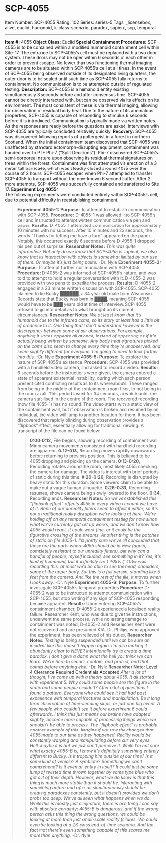 # SCP-4055
Item Number: SCP-4055
Rating: 102
Series: series-5
Tags: _licensebox, alive, euclid, humanoid, k-class-scenario, paradox, sapient, scp, temporal

---

**Item #:** 4055
**Object Class:** Euclid
**Special Containment Procedures:** SCP-4055 is to be contained within a modified humanoid containment cell within Site-17. The entrance to SCP-4055’s cell must be replaced with a two door system. These doors may not be open within 6 seconds of each other in order to prevent escape. No fewer than two functioning thermal imaging cameras are to be situated within SCP-4055’s cell at all times. In the event of SCP-4055 being observed outside of its designated living quarters, the outer door is to be sealed until such time as SCP-4055 fully returns to containment. No communication is to be attempted outside of regulated testing.
**Description:** SCP-4055 is a humanoid entity existing simultaneously 3 seconds before and after consensus time. SCP-4055 cannot be directly interacted with, but can be observed via its effects on its environment. The most consistent of these is via thermal imaging, allowing for observation of residual body heat. Due to the nature of its anomalous properties, SCP-4055 is capable of responding to stimulus 6 seconds before it is introduced. Communication is typically made via written notes. As the responses are ready before the questions are asked, interviews with SCP-4055 are typically concluded relatively quickly.
**Recovery:** SCP-4055 was discovered following reports of a poltergeist in a forest in northern Scotland. When the initial containment team discovered that SCP-4055 was unaffected by standard ectomorph-disrupting equipment, containment was handed over to PTF Phi-7 (“Split Decisions”). Phi-7 discovered SCP-4055’s semi-corporeal nature upon observing its residual thermal signatures on trees within the forest. Containment was first attempted via erection of a 3 meter tall barricade, which was steadily closed around 4055 over the course of 2 hours. SCP-4055 escaped when Phi-7 attempted to transfer SCP-4055 to transport without the now-known 6 second buffer. After 2 more attempts, SCP-4055 was succesfully contained and transfered to Site 17.
**Experiment Log 4055:**  
The following experiments were conducted entirely within SCP-4055’s cell, due to potential difficulty in reestablishing containment.
> **Experiment 4055-1:**
> **Purpose:** To attempt to establish communication with SCP-4055.
> **Procedure:** D-4055-1 was allowed into SCP-4055’s cell and instructed to attempt written communication via pen and paper.
> **Results:** D-4055-1 attempted communication for approximately 10 minutes with no success. After 10 minutes and 23 seconds, the words “Thanks for letting me have a turn” appeared on the paper. Notably, this occurred exactly 6 seconds before D-4055-1 dropped his pen out of surprise.
> **Researcher Notes:** _This was quite informative. Not only do we know that SCP-4055 is sapient, we also know that its interaction with objects is somewhat limited by our use of them. Or maybe it’s just being polite._ -Dr. Nyle
> **Experiment 4055-3:**
> **Purpose:** To attempt further communication with SCP-4055.
> **Procedure:** D-4055-2 was informed of SCP-4055’s nature, and was told to attempt to hold a regular conversation with it. D-4055-2 was provided with two pens to expedite the process.
> **Results:** D-4055-2 engaged in a 23 minute written discussion with SCP-4055. SCP-4055 claimed to be Bucky ██████, a 34 year old male from Wisconsin. Records state that Bucky was born in ████, meaning SCP-4055 would have to be ███ years old at time of interview. SCP-4055 refused to go into detail as to what brought on its current circumstances.
> **Researcher Notes:** _We at least know that it’s humanoid due to the infrared cams, so its story at least has a little bit of credence to it. One thing that I don’t understand however is the discrepancy between some of our observations. For example, anything it writes appears all at once, instead of appearing as if it's actually being written by someone. Any body heat signatures picked on the cams also seem to change every time they’re unobserved, and seem slightly different for everyone. I'm going to need to look further into this._ -Dr. Nyle
> **Experiment 4055-5:**
> **Purpose:** To explore the nature of SCP-4055’s existence.
> **Procedure:** SCP-4055 was provided with a handheld video camera, and asked to record a video.
> **Results:** 6 seconds before the instructions were given, the camera entered a state of apparent existential instability, during which each person present cited conflicting results as to its whereabouts. These ranged from being in the middle of the containment room floor, to not being in the room at all. This period lasted for 34 seconds, at which point the camera stabilised in the centre of the room. The recovered recording (now file 4055-1) has no sound. The video starts with a static view of the containment wall, but if observation is broken and resumed by an individual, the video will jump to another location for them. It has been discovered that rapidly blinking during observation provides a “flipbook” effect, essentially allowing for traditional viewing. A transcript of the file can be found below:
>> **0:00-0:12,** File begins, showing recording of containment wall. Minor camera movements consistent with handheld recording are apparent.
>> **0:12-013,** Recording moves rapidly downwards before returning to previous position. This is believed to be 4055 dropping and picking up the camera.
>> **0:13-0:20,** Recording rotates around the room, most likely 4055 checking the camera for damage. The video is intercut with brief periods of static during this time.
>> **0:20-0:26,** Recording is disrupted by heavy static for this duration. Some viewers claim to be able to make out a vague human silhouette.
>> **0:26-0:33,** Recording resumes, shows camera being slowly lowered to the floor.
>> **0:34,** Recording ends.
> **Researcher Notes:** _So we’ve established this “flipbook effect” affects 4055 in every video account we have of it. None of our unreality filters seem to affect it either, so it's not a traditional reality disruption we’re looking at here. We’re holding off on any temporal containment testing for now since what we’ve currently got set up works, and we don’t know how 4055 would react. It could work fine, or it could be the figurative crossing of the streams. Another thing is the patches of static on file 4055-1. I’m pretty sure we’ve all concluded that these are the parts where 4055 should be in view (again, completely resistant to our unreality filters), but why can a handful of people, myself included, see something in it? Yes, it's kind of humanoid, but it definitely isn’t 4055. If 4055 was recording this, at most we’d be able to see the head, shoulders, some of the upper body. But this is a full person, standing like 5 feet from the camera. And like the rest of the file, it moves when I look away._ -Dr. Nyle
> **Experiment 4055-6:**
> **Purpose:** To further investigate SCP-4055’s temporal properties
> **Procedure:** D-4055-2 was to be instructed to attempt communication with SCP-4055, but stop writing if any sign of SCP-4055 responding became apparent.
> **Results:** Upon entering SCP-4055’s containment chamber, D-4055-2 experienced a localised reality failure. Researcher Kent, who was due to give the instructions, underwent the same process. While no lasting damage to containment was noted, D-4055-2 and Researcher Kent were not recovered and are presumed KIA. Dr. Philips, who approved the experiment, has been relieved of his duties.
> **Researcher Notes:** _Testing is being suspended until we can be sure an incident like this doesn’t happen again. I’m also making it abundantly clear to NEVER intentionally try to create a time paradox. I don’t give a damn what the hell you think we can learn. We’re here to secure, contain, and protect, and that comes before anything else._ -Dr. Nyle
**Researcher Note:**
[Level 4 Clearance Required](javascript:;)
[Credentials Accepted](javascript:;)
_After a lot of thought, I’ve come up with a theory about 4055. It all started with experiment 5. Why could some people see the figure in the static and some people couldn’t? After a lot of questions I found a pattern. Everyone who could see it had had past experience with temporal fractures and manipulation. Be it long term observation of time-bending skips, or just one big event. A few people who couldn’t see it before experiment 6 could afterwards. I think this just means our brains have adapted slightly, become more capable of processing things which we shouldn’t be able to process. The “flipbook effect” is probably another example of this. Imagine if we saw the changes that 4055 made to our time as they happened. Reality would be constantly warping and manipulating before our very eyes. Hell, maybe it is but we just can’t perceive it._
_While I’m not sure what exactly 4055-B is, I know it’s definitely something entirely different to Bucky. Is it trapping him outside of our time? Is it some kind of vehicle? A symbiote? Something we can’t comprehend? Is it even an entity in itself? It could just be some lump of twisted time thrown together by some type blue who got out of their depth. However, what we do know is that this thing is much more stable than it should be. Interacting with something before and after us simultaneously should be creating paradoxes constantly, but it doesn’t provided we don’t probe too deep. We’ve all seen what happens when we do._
_While this is mostly just conjecture, there is one thing I can say with absolute certainty; 4055-B is dangerous, and if the wrong person asks this thing the wrong questions, we could be looking at more than just small-scale reality failures. We could even be looking at a ZK-class end-of-time scenario. And the fact that there’s even something capable of this scares me more than anything._ -Dr. Nyle
